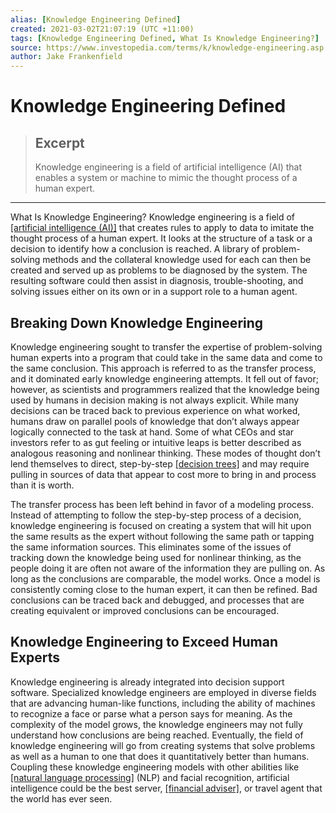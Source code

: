 ```yaml
---
alias: [Knowledge Engineering Defined]
created: 2021-03-02T21:07:19 (UTC +11:00)
tags: [Knowledge Engineering Defined, What Is Knowledge Engineering?]
source: https://www.investopedia.com/terms/k/knowledge-engineering.asp
author: Jake Frankenfield
---
```


# Knowledge Engineering Defined

> ## Excerpt
> Knowledge engineering is a field of artificial intelligence (AI) that enables a system or machine to mimic the thought process of a human expert.

---

What Is Knowledge Engineering?
Knowledge engineering is a field of [[artificial intelligence (AI)]](https://www.investopedia.com/terms/a/artificial-intelligence-ai.asp) that creates rules to apply to data to imitate the thought process of a human expert. It looks at the structure of a task or a decision to identify how a conclusion is reached. A library of problem-solving methods and the collateral knowledge used for each can then be created and served up as problems to be diagnosed by the system. The resulting software could then assist in diagnosis, trouble-shooting, and solving issues either on its own or in a support role to a human agent. 

## Breaking Down Knowledge Engineering

Knowledge engineering sought to transfer the expertise of problem-solving human experts into a program that could take in the same data and come to the same conclusion. This approach is referred to as the transfer process, and it dominated early knowledge engineering attempts. It fell out of favor; however, as scientists and programmers realized that the knowledge being used by humans in decision making is not always explicit. While many decisions can be traced back to previous experience on what worked, humans draw on parallel pools of knowledge that don’t always appear logically connected to the task at hand. Some of what CEOs and star investors refer to as gut feeling or intuitive leaps is better described as analogous reasoning and nonlinear thinking. These modes of thought don’t lend themselves to direct, step-by-step [[decision trees]](https://www.investopedia.com/terms/d/decision-tree.asp) and may require pulling in sources of data that appear to cost more to bring in and process than it is worth. 

The transfer process has been left behind in favor of a modeling process. Instead of attempting to follow the step-by-step process of a decision, knowledge engineering is focused on creating a system that will hit upon the same results as the expert without following the same path or tapping the same information sources. This eliminates some of the issues of tracking down the knowledge being used for nonlinear thinking, as the people doing it are often not aware of the information they are pulling on. As long as the conclusions are comparable, the model works. Once a model is consistently coming close to the human expert, it can then be refined. Bad conclusions can be traced back and debugged, and processes that are creating equivalent or improved conclusions can be encouraged. 

## Knowledge Engineering to Exceed Human Experts

Knowledge engineering is already integrated into decision support software. Specialized knowledge engineers are employed in diverse fields that are advancing human-like functions, including the ability of machines to recognize a face or parse what a person says for meaning. As the complexity of the model grows, the knowledge engineers may not fully understand how conclusions are being reached. Eventually, the field of knowledge engineering will go from creating systems that solve problems as well as a human to one that does it quantitatively better than humans. Coupling these knowledge engineering models with other abilities like [[natural language processing]](https://www.investopedia.com/terms/n/natural-language-processing-nlp.asp) (NLP) and facial recognition, artificial intelligence could be the best server, [[financial adviser]](https://www.investopedia.com/terms/f/financial-advisor.asp), or travel agent that the world has ever seen.
